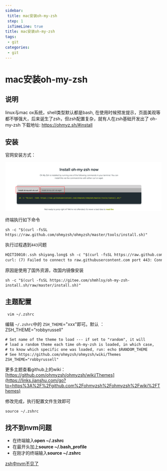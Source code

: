 ```yaml
---
sidebar: 
 title: mac安装oh-my-zsh
 step: 1
 isTimeLine: true
title: mac安装oh-my-zsh
tags:
 - git
categories:
 - git
---
```


# mac安装oh-my-zsh

## 说明
linux与mac ox系统，shell类型默认都是bash, 在使用时候预发提示，页面美观等都不够强大，后来诞生了zsh，但zsh配置复杂，就有人在zsh基础开发出了 oh-my-zsh
下载地址: https://ohmyz.sh/#install

## 安装
官网安装方式：

![image-20230204144805403](./assets/image-20230204144805403.png)

终端执行如下命令

```shell
sh -c "$(curl -fsSL https://raw.github.com/ohmyzsh/ohmyzsh/master/tools/install.sh)"
```

执行过程遇到`443`问题

```html
HQITI0010:.ssh shiyang.long$ sh -c "$(curl -fsSL https://raw.github.com/robbyrussell/oh-my-zsh/master/tools/install.sh)"
curl: (7) Failed to connect to raw.githubusercontent.com port 443: Connection refused
```

原因是使用了国外资源，改国内镜像安装

```shell
sh -c "$(curl -fsSL https://gitee.com/shmhlsy/oh-my-zsh-install.sh/raw/master/install.sh)"
```

## 主题配置

```shell
 vim ~/.zshrc
```

编辑 `~/.zshrc`中的 `ZSH_THEME`="xxx"即可。默认 ：ZSH_THEME="robbyrussell"

```shell
# Set name of the theme to load --- if set to "random", it will
# load a random theme each time oh-my-zsh is loaded, in which case,
# to know which specific one was loaded, run: echo $RANDOM_THEME
# See https://github.com/ohmyzsh/ohmyzsh/wiki/Themes
ZSH_THEME="robbyrussell"
```

更多主题查看github上的wiki：[https://github.com/ohmyzsh/ohmyzsh/wiki/Themes](https://links.jianshu.com/go?to=https%3A%2F%2Fgithub.com%2Fohmyzsh%2Fohmyzsh%2Fwiki%2FThemes)

修改完成，执行配置文件生效即可

```shell
source ~/.zshrc
```

## 找不到nvm问题

- 在终端输入**open ~/.zshrc**
- 在最开头加上**source ~/.bash_profile**
- 在刚才的终端输入**source ~/.zshrc**

[zsh中nvm不见了](https://blog.csdn.net/sherlyxoxo/article/details/125265019)
